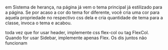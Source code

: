 em Sistema de herança, na página já vem o tema principal já estilizado para a página.
Se por acaso a cor do tema for diferente, você cria uma cor para aquela propriedade no respectivo css dela e cria quantidade de tema para a classe, invoca o tema e acabou.


toda vez que for usar header, implemente css flex-col ou tag FlexCol. Quando for usar Sidebar, implemente apenas Flex. Os dis juntos não funcionam